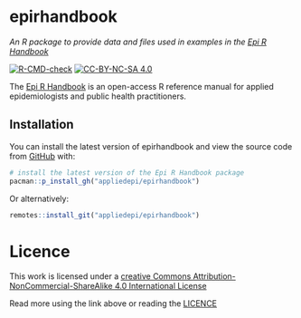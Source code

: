 
# epirhandbook

*An R package to provide data and files used in examples in the [Epi R
Handbook](https://epirhandbook.com/index.html)*

<!-- badges: start -->

[![R-CMD-check](https://github.com/appliedepi/epirhandbook/workflows/R-CMD-check/badge.svg)](https://github.com/epirhandbook/epirhandbook/actions)
[![CC-BY-NC-SA
4.0](https://img.shields.io/badge/LICENCE-CC--BY--NC--SA-yellowgreen.svg)](http://creativecommons.org/licenses/by-nc-sa/4.0/)
<!-- badges: end -->

The [Epi R Handbook](https://epirhandbook.com/index.html) is an
open-access R reference manual for applied epidemiologists and public
health practitioners.

## Installation

You can install the latest version of epirhandbook and view the source
code from [GitHub](https://github.com/epirhandbook/epirhandbook) with:

``` r
# install the latest version of the Epi R Handbook package
pacman::p_install_gh("appliedepi/epirhandbook")
```
Or alternatively:  

``` r
remotes::install_git("appliedepi/epirhandbook")
```

# Licence

This work is licensed under a [creative Commons
Attribution-NonCommercial-ShareAlike 4.0 International
License](http://creativecommons.org/licenses/by-nc-sa/4.0/)

Read more using the link above or reading the [LICENCE](LICENSE.md)

